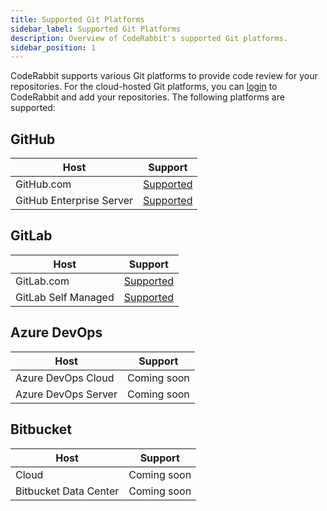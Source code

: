 ```yaml
---
title: Supported Git Platforms
sidebar_label: Supported Git Platforms
description: Overview of CodeRabbit's supported Git platforms.
sidebar_position: 1
---
```


CodeRabbit supports various Git platforms to provide code review for your repositories. For the cloud-hosted Git platforms, you can [login][login] to CodeRabbit and add your repositories. The following platforms are supported:

## GitHub

| Host                     | Support                            |
|--------------------------|------------------------------------|
| GitHub.com               | [Supported][login]                 |
| GitHub Enterprise Server | [Supported](self-hosted-github.md) |

## GitLab

| Host                | Support                            |
|---------------------|------------------------------------|
| GitLab.com          | [Supported](saas-gitlab.md)        |
| GitLab Self Managed | [Supported](self-hosted-gitlab.md) |

## Azure DevOps

| Host                | Support     |
|---------------------|-------------|
| Azure DevOps Cloud  | Coming soon |
| Azure DevOps Server | Coming soon |

## Bitbucket

| Host                  | Support     |
|-----------------------|-------------|
| Cloud                 | Coming soon |
| Bitbucket Data Center | Coming soon |

[login]: https://app.coderabbit.ai/login
